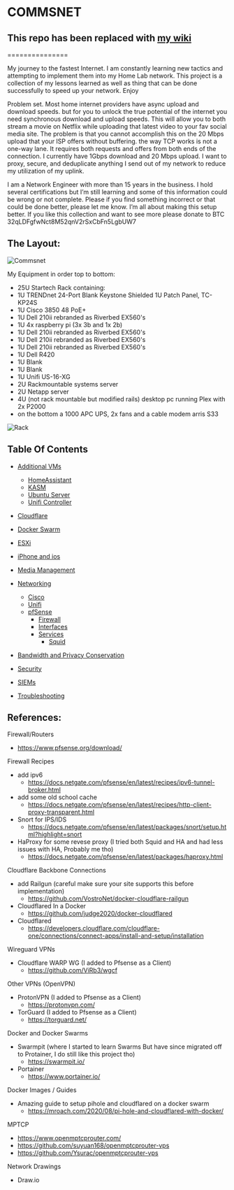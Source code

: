 # **COMMSNET**
## This repo has been replaced with [my wiki](https://wiki.commsnet.org)
===============

My journey to the fastest Internet. I am constantly learning new tactics and attempting to implement them into my Home Lab network. This project is a collection of my lessons learned as well as thing that can be done successfully to speed up your network. Enjoy

Problem set. Most home internet providers have async upload and download speeds. but for you to unlock the true potential of the internet you need synchronous download and upload speeds. This will allow you to both stream a movie on Netflix while uploading that latest video to your fav social media site. The problem is that you cannot accomplish this on the 20 Mbps upload that your ISP offers without buffering. the way TCP works is not a one-way lane. It requires both requests and offers from both ends of the connection. I currently have 1Gbps download and 20 Mbps upload. I want to proxy, secure, and deduplicate anything I send out of my network to reduce my utilization of my uplink. 

I am a Network Engineer with more than 15 years in the business. I hold several certifications but I’m still learning and some of this information could be wrong or not complete. Please if you find something incorrect or that could be done better, please let me know. I’m all about making this setup better. If you like this collection and want to see more please donate to BTC 32qLDFgfwNct8M52qnV2rSxCbFn5LgbUW7  

The Layout:
---------------	
![Commsnet](https://user-images.githubusercontent.com/12887622/134783754-95b977ae-c3ea-4e61-8fd9-6a4edc3579c2.jpg)

My Equipment in order top to bottom:
- 25U Startech Rack containing:
- 1U TRENDnet 24-Port Blank Keystone Shielded 1U Patch Panel, TC-KP24S
- 1U Cisco 3850 48 PoE+
- 1U Dell 210ii rebranded as Riverbed EX560's
- 1U 4x raspberry pi (3x 3b and 1x 2b)
- 1U Dell 210ii rebranded as Riverbed EX560's
- 1U Dell 210ii rebranded as Riverbed EX560's
- 1U Dell 210ii rebranded as Riverbed EX560's
- 1U Dell R420
- 1U Blank
- 1U Blank
- 1U Unifi US-16-XG
- 2U Rackmountable systems server
- 2U Netapp server
- 4U (not rack mountable but modified rails) desktop pc running Plex with 2x P2000
- on the bottom a 1000 APC UPS, 2x fans and a cable modem arris S33


![Rack](https://user-images.githubusercontent.com/12887622/134785694-fcdd0c10-428b-4bcd-99a7-ca7d28501cba.jpg)


Table Of Contents
---------------	
- [Additional VMs](https://github.com/CommsTech/Commsnet/tree/main/additional%20VMs)
	- [HomeAssistant](https://github.com/CommsTech/Commsnet/tree/main/additional%20VMs/Homeassistant)
	- [KASM](https://github.com/CommsTech/Commsnet/tree/main/additional%20VMs/KASM)
	- [Ubuntu Server](https://github.com/CommsTech/Commsnet/tree/main/additional%20VMs/Ubuntu_Server)
	- [Unifi Controller](https://github.com/CommsTech/Commsnet/tree/main/additional%20VMs/Unifi_Controller)

- [Cloudflare](https://github.com/CommsTech/Commsnet/tree/main/Cloudflare)

- [Docker Swarm](https://github.com/CommsTech/Commsnet/tree/main/Docker%20Swarm)

- [ESXi](https://github.com/CommsTech/Commsnet/tree/main/ESXi)

- [iPhone and ios](https://github.com/CommsTech/Commsnet/tree/main/iPhone%20and%20ios)

- [Media Management](https://github.com/CommsTech/Commsnet/tree/main/Media%20Management)

- [Networking](https://github.com/CommsTech/Commsnet/tree/main/Networking)
	- [Cisco](https://github.com/CommsTech/Commsnet/tree/main/Networking/Cisco)
	- [Unifi](https://github.com/CommsTech/Commsnet/tree/main/Networking/Unifi)
	- [pfSense](https://github.com/CommsTech/Commsnet/tree/main/Networking/pfSense)
		- [Firewall](https://github.com/CommsTech/Commsnet/tree/main/Networking/pfSense/Firewall)
		- [Interfaces](https://github.com/CommsTech/Commsnet/tree/main/Networking/pfSense/Interfaces)
		- [Services](https://github.com/CommsTech/Commsnet/tree/main/Networking/pfSense/Services/)
			- [Squid](https://github.com/CommsTech/Commsnet/tree/main/Networking/pfSense/Services/Squid)
	
- [Bandwidth and Privacy Conservation](https://github.com/CommsTech/Commsnet/tree/main/Privacy%20and%20Bandwith%20Conservation)

- [Security](https://github.com/CommsTech/Commsnet/tree/main/Security)

- [SIEMs](https://github.com/CommsTech/Commsnet/tree/main/SIEMs)

- [Troubleshooting](https://github.com/CommsTech/Commsnet/tree/main/Troubleshooting)


References:
---------------	
Firewall/Routers
- https://www.pfsense.org/download/

Firewall Recipes
- add ipv6
	- https://docs.netgate.com/pfsense/en/latest/recipes/ipv6-tunnel-broker.html
- add some old school cache
	- https://docs.netgate.com/pfsense/en/latest/recipes/http-client-proxy-transparent.html
- Snort for IPS/IDS
	- https://docs.netgate.com/pfsense/en/latest/packages/snort/setup.html?highlight=snort
- HaProxy for some revese proxy (I tried both Squid and HA and had less issues with HA, Probably me tho)
	- https://docs.netgate.com/pfsense/en/latest/packages/haproxy.html
  

Cloudflare Backbone Connections
- add Railgun (careful make sure your site supports this before implementation)
	- https://github.com/VostroNet/docker-cloudflare-railgun
- Cloudflared In a Docker
	- https://github.com/judge2020/docker-cloudflared
- Cloudflared
	- https://developers.cloudflare.com/cloudflare-one/connections/connect-apps/install-and-setup/installation

Wireguard VPNs
- Cloudflare WARP WG (I added to Pfsense as a Client)
	- https://github.com/ViRb3/wgcf


Other VPNs (OpenVPN)
- ProtonVPN (I added to Pfsense as a Client)
	- https://protonvpn.com/
- TorGuard (I added to Pfsense as a Client)
	- https://torguard.net/

Docker and Docker Swarms
- Swarmpit (where I started to learn Swarms But have since migrated off to Protainer, I do still like this project tho)
	- https://swarmpit.io/
- Portainer
	- https://www.portainer.io/

Docker Images / Guides
- Amazing guide to setup pihole and cloudflared on a docker swarm
	- https://mroach.com/2020/08/pi-hole-and-cloudflared-with-docker/


MPTCP
- https://www.openmptcprouter.com/
- https://github.com/suyuan168/openmptcprouter-vps
- https://github.com/Ysurac/openmptcprouter-vps

Network Drawings
- Draw.io
